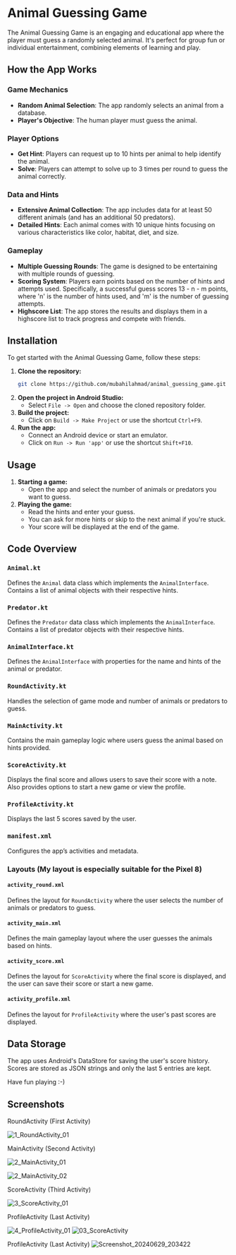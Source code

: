 # Animal Guessing Game

The Animal Guessing Game is an engaging and educational app where the player must guess a randomly selected animal. 
It's perfect for group fun or individual entertainment, combining elements of learning and play.

## How the App Works

### Game Mechanics

- **Random Animal Selection**: The app randomly selects an animal from a database.
- **Player's Objective**: The human player must guess the animal.

### Player Options

- **Get Hint**: Players can request up to 10 hints per animal to help identify the animal.
- **Solve**: Players can attempt to solve up to 3 times per round to guess the animal correctly.

### Data and Hints

- **Extensive Animal Collection**: The app includes data for at least 50 different animals (and has an additional 50 predators).
- **Detailed Hints**: Each animal comes with 10 unique hints focusing on various characteristics like color, habitat, diet, and size.

### Gameplay

- **Multiple Guessing Rounds**: The game is designed to be entertaining with multiple rounds of guessing.
- **Scoring System**: Players earn points based on the number of hints and attempts used. Specifically, 
     a successful guess scores 13 - n - m points, where 'n' is the number of hints used, and 'm' is the number of guessing attempts.
- **Highscore List**: The app stores the results and displays them in a highscore list to track progress and compete with friends.

## Installation

To get started with the Animal Guessing Game, follow these steps:

1. **Clone the repository:**
   ```bash
   git clone https://github.com/mubahilahmad/animal_guessing_game.git
   ```
2. **Open the project in Android Studio:**
   - Select `File -> Open` and choose the cloned repository folder.
3. **Build the project:**
   - Click on `Build -> Make Project` or use the shortcut `Ctrl+F9`.
4. **Run the app:**
   - Connect an Android device or start an emulator.
   - Click on `Run -> Run 'app'` or use the shortcut `Shift+F10`.

## Usage

1. **Starting a game:**
   - Open the app and select the number of animals or predators you want to guess.
2. **Playing the game:**
   - Read the hints and enter your guess.
   - You can ask for more hints or skip to the next animal if you're stuck.
   - Your score will be displayed at the end of the game.

## Code Overview

### `Animal.kt`
Defines the `Animal` data class which implements the `AnimalInterface`. Contains a list of animal objects with their respective hints.

### `Predator.kt`
Defines the `Predator` data class which implements the `AnimalInterface`. Contains a list of predator objects with their respective hints.

### `AnimalInterface.kt`
Defines the `AnimalInterface` with properties for the name and hints of the animal or predator.

### `RoundActivity.kt`
Handles the selection of game mode and number of animals or predators to guess.

### `MainActivity.kt`
Contains the main gameplay logic where users guess the animal based on hints provided.

### `ScoreActivity.kt`
Displays the final score and allows users to save their score with a note. Also provides options to start a new game or view the profile.

### `ProfileActivity.kt`
Displays the last 5 scores saved by the user.

### `manifest.xml`
Configures the app’s activities and metadata.

### Layouts (My layout is especially suitable for the Pixel 8)

#### `activity_round.xml`
Defines the layout for `RoundActivity` where the user selects the number of animals or predators to guess.

#### `activity_main.xml`
Defines the main gameplay layout where the user guesses the animals based on hints.

#### `activity_score.xml`
Defines the layout for `ScoreActivity` where the final score is displayed, and the user can save their score or start a new game.

#### `activity_profile.xml`
Defines the layout for `ProfileActivity` where the user's past scores are displayed.

## Data Storage
The app uses Android's DataStore for saving the user's score history. Scores are stored as JSON strings and only the last 5 entries are kept.

Have fun playing :-)


## Screenshots

RoundActivity (First Activity)

![1_RoundActivity_01](https://github.com/mubahilahmad/animal_guessing_game/assets/171627590/2d913061-2038-4283-b315-d74e52d2af2d)


MainActivity (Second Activity)

![2_MainActivity_01](https://github.com/mubahilahmad/animal_guessing_game/assets/171627590/5c5ef6bd-3edf-4248-b394-501c35298660)

![2_MainActivity_02](https://github.com/mubahilahmad/animal_guessing_game/assets/171627590/7e137ddf-56db-4dfd-bb6b-5d72fef56554)


ScoreActivity (Third Activity)

![3_ScoreActivity_01](https://github.com/mubahilahmad/animal_guessing_game/assets/171627590/69151c88-5b32-44c1-81a6-142eb1e8e34f)


ProfileActivity (Last Activity)

![4_ProfileActivity_01](https://github.com/mubahilahmad/animal_guessing_game/assets/171627590/a248c390-aad1-4d9e-afd5-9823ab9a3eaf)
![03_ScoreActivity](https://github.com/mubahilahmad/animal_guessing_game/assets/171627590/b89c64b1-199e-4991-ad5a-4f54a2ac3f15)


ProfileActivity (Last Activity)
![Screenshot_20240629_203422](https://github.com/mubahilahmad/animal_guessing_game/assets/171627590/5f9bbde9-d5ff-40b2-a5ae-b674088d0714)
